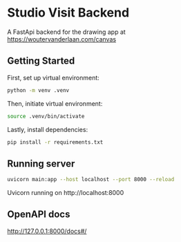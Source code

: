 # Studio Visit Backend

A FastApi backend for the drawing app at https://woutervanderlaan.com/canvas

## Getting Started

First, set up virtual environment:

```bash
python -m venv .venv
```

Then, initiate virtual environment:

```bash
source .venv/bin/activate
```

Lastly, install dependencies:

```bash
pip install -r requirements.txt
```

## Running server

```bash
uvicorn main:app --host localhost --port 8000 --reload
```

Uvicorn running on http://localhost:8000

## OpenAPI docs

http://127.0.0.1:8000/docs#/
